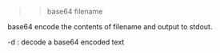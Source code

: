 >> base64 filename

base64 encode the contents of filename and output to stdout.

-d  :   decode a base64 encoded text